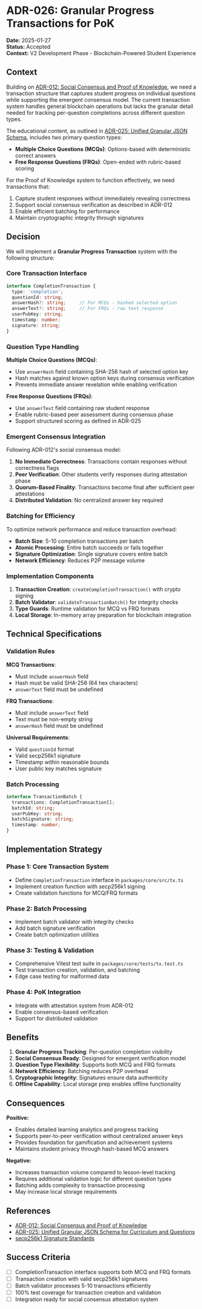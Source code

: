 # ADR-026: Granular Progress Transactions for PoK

**Date:** 2025-01-27  
**Status:** Accepted  
**Context:** V2 Development Phase - Blockchain-Powered Student Experience  

## Context

Building on [ADR-012: Social Consensus and Proof of Knowledge](./012-social-consensus-and-proof-of-knowledge.md), we need a transaction structure that captures student progress on individual questions while supporting the emergent consensus model. The current transaction system handles general blockchain operations but lacks the granular detail needed for tracking per-question completions across different question types.

The educational content, as outlined in [ADR-025: Unified Granular JSON Schema](./025-unified-granular-json-schema-for-curriculum-and-questions.md), includes two primary question types:
- **Multiple Choice Questions (MCQs)**: Options-based with deterministic correct answers
- **Free Response Questions (FRQs)**: Open-ended with rubric-based scoring

For the Proof of Knowledge system to function effectively, we need transactions that:
1. Capture student responses without immediately revealing correctness
2. Support social consensus verification as described in ADR-012
3. Enable efficient batching for performance
4. Maintain cryptographic integrity through signatures

## Decision

We will implement a **Granular Progress Transaction** system with the following structure:

### Core Transaction Interface

```typescript
interface CompletionTransaction {
  type: 'completion';
  questionId: string;
  answerHash?: string;     // For MCQs - hashed selected option
  answerText?: string;     // For FRQs - raw text response
  userPubKey: string;
  timestamp: number;
  signature: string;
}
```

### Question Type Handling

**Multiple Choice Questions (MCQs)**:
- Use `answerHash` field containing SHA-256 hash of selected option key
- Hash matches against known option keys during consensus verification
- Prevents immediate answer revelation while enabling verification

**Free Response Questions (FRQs)**:
- Use `answerText` field containing raw student response
- Enable rubric-based peer assessment during consensus phase
- Support structured scoring as defined in ADR-025

### Emergent Consensus Integration

Following ADR-012's social consensus model:
1. **No Immediate Correctness**: Transactions contain responses without correctness flags
2. **Peer Verification**: Other students verify responses during attestation phase
3. **Quorum-Based Finality**: Transactions become final after sufficient peer attestations
4. **Distributed Validation**: No centralized answer key required

### Batching for Efficiency

To optimize network performance and reduce transaction overhead:
- **Batch Size**: 5-10 completion transactions per batch
- **Atomic Processing**: Entire batch succeeds or fails together
- **Signature Optimization**: Single signature covers entire batch
- **Network Efficiency**: Reduces P2P message volume

### Implementation Components

1. **Transaction Creation**: `createCompletionTransaction()` with crypto signing
2. **Batch Validator**: `validateTransactionBatch()` for integrity checks
3. **Type Guards**: Runtime validation for MCQ vs FRQ formats
4. **Local Storage**: In-memory array preparation for blockchain integration

## Technical Specifications

### Validation Rules

**MCQ Transactions**:
- Must include `answerHash` field
- Hash must be valid SHA-256 (64 hex characters)
- `answerText` field must be undefined

**FRQ Transactions**:
- Must include `answerText` field
- Text must be non-empty string
- `answerHash` field must be undefined

**Universal Requirements**:
- Valid `questionId` format
- Valid secp256k1 signature
- Timestamp within reasonable bounds
- User public key matches signature

### Batch Processing

```typescript
interface TransactionBatch {
  transactions: CompletionTransaction[];
  batchId: string;
  userPubKey: string;
  batchSignature: string;
  timestamp: number;
}
```

## Implementation Strategy

### Phase 1: Core Transaction System
- Define `CompletionTransaction` interface in `packages/core/src/tx.ts`
- Implement creation function with secp256k1 signing
- Create validation functions for MCQ/FRQ formats

### Phase 2: Batch Processing
- Implement batch validator with integrity checks
- Add batch signature verification
- Create batch optimization utilities

### Phase 3: Testing & Validation
- Comprehensive Vitest test suite in `packages/core/tests/tx.test.ts`
- Test transaction creation, validation, and batching
- Edge case testing for malformed data

### Phase 4: PoK Integration
- Integrate with attestation system from ADR-012
- Enable consensus-based verification
- Support for distributed validation

## Benefits

1. **Granular Progress Tracking**: Per-question completion visibility
2. **Social Consensus Ready**: Designed for emergent verification model
3. **Question Type Flexibility**: Supports both MCQ and FRQ formats
4. **Network Efficiency**: Batching reduces P2P overhead
5. **Cryptographic Integrity**: Signatures ensure data authenticity
6. **Offline Capability**: Local storage prep enables offline functionality

## Consequences

**Positive:**
- Enables detailed learning analytics and progress tracking
- Supports peer-to-peer verification without centralized answer keys
- Provides foundation for gamification and achievement systems
- Maintains student privacy through hash-based MCQ answers

**Negative:**
- Increases transaction volume compared to lesson-level tracking
- Requires additional validation logic for different question types
- Batching adds complexity to transaction processing
- May increase local storage requirements

## References

- [ADR-012: Social Consensus and Proof of Knowledge](./012-social-consensus-and-proof-of-knowledge.md)
- [ADR-025: Unified Granular JSON Schema for Curriculum and Questions](./025-unified-granular-json-schema-for-curriculum-and-questions.md)
- [secp256k1 Signature Standards](https://github.com/bitcoin-core/secp256k1)

## Success Criteria

- [ ] CompletionTransaction interface supports both MCQ and FRQ formats
- [ ] Transaction creation with valid secp256k1 signatures
- [ ] Batch validator processes 5-10 transactions efficiently
- [ ] 100% test coverage for transaction creation and validation
- [ ] Integration ready for social consensus attestation system 